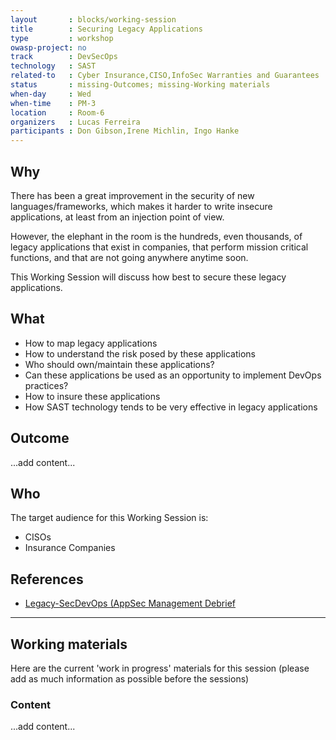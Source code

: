 ```yaml
---
layout       : blocks/working-session
title        : Securing Legacy Applications
type         : workshop
owasp-project: no
track        : DevSecOps
technology   : SAST
related-to   : Cyber Insurance,CISO,InfoSec Warranties and Guarantees
status       : missing-Outcomes; missing-Working materials
when-day     : Wed
when-time    : PM-3
location     : Room-6
organizers   : Lucas Ferreira
participants : Don Gibson,Irene Michlin, Ingo Hanke
---
```


## Why

There has been a great improvement in the security of new languages/frameworks, which makes it harder to write insecure applications, at least from an injection point of view.

However, the elephant in the room is the hundreds, even thousands, of legacy applications that exist in companies, that perform mission critical functions, and that are not going anywhere anytime soon. 

This Working Session will discuss how best to secure these legacy applications.

## What

 - How to map legacy applications
 - How to understand the risk posed by these applications
 - Who should own/maintain these applications?
 - Can these applications be used as an opportunity to implement DevOps practices?
 - How to insure these applications
 - How SAST technology tends to be very effective in legacy applications

## Outcome

...add content...

## Who

The target audience for this Working Session is:

 - CISOs
 - Insurance Companies

## References

 - [Legacy-SecDevOps (AppSec Management Debrief](http://blog.diniscruz.com/2017/04/presentation-legacy-secdevops-appsec.html)
 
--- 

## Working materials

Here are the current 'work in progress' materials for this session (please add as much information as possible before the sessions)

### Content

...add content...
